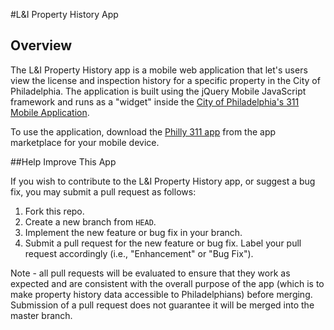 #L&I Property History App

## Overview
The L&I Property History app is a mobile web application that let's users view the license and inspection history for a specific property in the City of Philadelphia. The application is built using the jQuery Mobile JavaScript framework and runs as a "widget" inside the [City of Philadelphia's 311 Mobile Application](http://www.phila.gov/311/mobileapp.html).

To use the application, download the [Philly 311 app](http://www.phila.gov/311/mobileapp.html) from the app marketplace for your mobile device.

##Help Improve This App

If you wish to contribute to the L&I Property History app, or suggest a bug fix, you may submit a pull request as follows:

1. Fork this repo.
2. Create a new branch from <code>HEAD</code>.
3. Implement the new feature or bug fix in your branch.
4. Submit a pull request for the new feature or bug fix. Label your pull request accordingly (i.e., "Enhancement" or "Bug Fix").

Note - all pull requests will be evaluated to ensure that they work as expected and are consistent with the overall purpose of the app (which is to make property history data accessible to Philadelphians) before merging. Submission of a pull request does not guarantee it will be merged into the master branch.